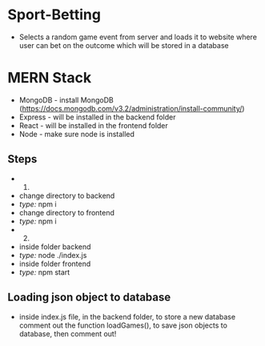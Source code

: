 # Sport-Betting
- Selects a random game event from server and loads it to website where user can bet on the outcome which will be stored in a database

# MERN Stack
- MongoDB - install MongoDB (https://docs.mongodb.com/v3.2/administration/install-community/)
- Express - will be installed in the backend folder
- React - will be installed in the frontend folder
- Node - make sure node is installed

## Steps
- 1.
-  change directory to backend 
-  *type:* npm i
-  change directory to frontend
-  *type:* npm i
- 2. 
-  inside folder backend 
-  *type:* node ./index.js
-  inside folder frontend
-  *type:* npm start

## Loading json object to database
- inside index.js file, in the backend folder, to store a new database comment out the function loadGames(), to save json objects to database, then comment out!

